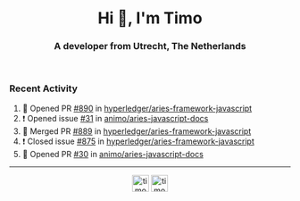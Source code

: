<h1 align="center">Hi 👋, I'm Timo</h1>
<h3 align="center">A developer from Utrecht, The Netherlands</h3>
<br/>
<!-- https://github.com/rahuldkjain/github-profile-readme-generator --!>

<!--  <p align="left"><img src="https://github-readme-stats.vercel.app/api?username=timoglastra&show_icons=true&count_private=true&" alt="timoglastra" /></p> --!>

<!--
Github language stats
<p align="left"><img src="https://github-readme-stats.vercel.app/api/top-langs/?username=timoglastra&layout=compact" alt="timoglastra" /><p>
-->

<!-- Codestats language stats -->
<!-- <p align="left"><img src="https://codestats-readme.vercel.app/api/top-langs/?username=timoglastra&layout=compact&language_count=12" alt="timoglastra" /><p>    --!>
  
<h3>Recent Activity</h3>

<!--START_SECTION:activity-->
1. 💪 Opened PR [#890](https://github.com/hyperledger/aries-framework-javascript/pull/890) in [hyperledger/aries-framework-javascript](https://github.com/hyperledger/aries-framework-javascript)
2. ❗️ Opened issue [#31](https://github.com/animo/aries-javascript-docs/issues/31) in [animo/aries-javascript-docs](https://github.com/animo/aries-javascript-docs)
3. 🎉 Merged PR [#889](https://github.com/hyperledger/aries-framework-javascript/pull/889) in [hyperledger/aries-framework-javascript](https://github.com/hyperledger/aries-framework-javascript)
4. ❗️ Closed issue [#875](https://github.com/hyperledger/aries-framework-javascript/issues/875) in [hyperledger/aries-framework-javascript](https://github.com/hyperledger/aries-framework-javascript)
5. 💪 Opened PR [#30](https://github.com/animo/aries-javascript-docs/pull/30) in [animo/aries-javascript-docs](https://github.com/animo/aries-javascript-docs)
<!--END_SECTION:activity-->

---

<p align="center">
<a href="https://twitter.com/timoglastra" target="blank"><img align="center" src="https://cdn.jsdelivr.net/npm/simple-icons@3.0.1/icons/twitter.svg" alt="timoglastra" height="30" width="30" /></a>
<a href="https://linkedin.com/in/timoglastra" target="blank"><img align="center" src="https://cdn.jsdelivr.net/npm/simple-icons@3.0.1/icons/linkedin.svg" alt="timoglastra" height="30" width="30" /></a>
</p>



